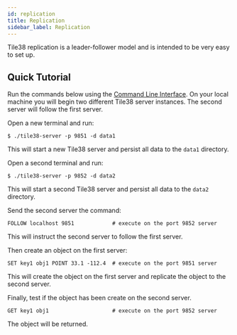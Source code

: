 ```yaml
---
id: replication
title: Replication
sidebar_label: Replication
---
```


<!--
layout:  index.html
title:   Replication - Tile38
class:   topic
super:   documentation
-->

Tile38 replication is a leader-follower model and is intended to be very easy to set up.

## Quick Tutorial

Run the commands below using the [Command Line Interface](/topics/command-line-interface). On your local machine you will begin two different Tile38 server instances. The second server will follow the first server.

Open a new terminal and run:

```tile38-cli
$ ./tile38-server -p 9851 -d data1
```

This will start a new Tile38 server and persist all data to the `data1` directory.

Open a second terminal and run:

```tile38-cli
$ ./tile38-server -p 9852 -d data2
```

This will start a second Tile38 server and persist all data to the `data2` directory.

Send the second server the command:

```tile38
FOLLOW localhost 9851            # execute on the port 9852 server
```

This will instruct the second server to follow the first server.

Then create an object on the first server:

```tile38
SET key1 obj1 POINT 33.1 -112.4  # execute on the port 9851 server
```

This will create the object on the first server and replicate the object to the second server.

Finally, test if the object has been create on the second server.

```tile38
GET key1 obj1                    # execute on the port 9852 server
```

The object will be returned.
